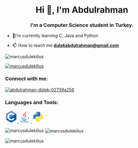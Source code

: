 <h1 align="center">Hi 👋, I'm Abdulrahman</h1>
<h3 align="center">I'm a Computer Science student in Turkey.</h3>
<img align="right" alt=""Coding" width="390" src="https://camo.githubusercontent.com/cae12fddd9d6982901d82580bdf321d81fb299141098ca1c2d4891870827bf17/68747470733a2f2f6d69726f2e6d656469756d2e636f6d2f6d61782f313336302f302a37513379765349765f7430696f4a2d5a2e676966" >

- 🌱I’m currently learning C, Java and Python 

- 📫 How to reach me **dulekabdulrahman@gmail.com**
<p align="left"> <img src="https://komarev.com/ghpvc/?username=marcusdulekilius&label=Profile%20views&color=0e75b6&style=flat" alt="marcusdulekilius" /> </p>

<p align="left"> <a href="https://github.com/ryo-ma/github-profile-trophy"><img src="https://github-profile-trophy.vercel.app/?username=marcusdulekilius" alt="marcusdulekilius" /></a> </p>
<h3 align="left">Connect with me:</h3>
<p align="left">
<a href="https://www.linkedin.com/in/dulekabdulrahman" target="blank"><img align="center" src="https://raw.githubusercontent.com/rahuldkjain/github-profile-readme-generator/master/src/images/icons/Social/linked-in-alt.svg" alt="abdulrahman-dülek-02739a256" height="30" width="40" /></a>
</p>
<h3 align="left">Languages and Tools:</h3>
<p align="left"> <a href="https://www.cprogramming.com/" target="_blank" rel="noreferrer"> <img src="https://raw.githubusercontent.com/devicons/devicon/master/icons/c/c-original.svg" alt="c" width="40" height="40"/> </a> <a href="https://developer.mozilla.org/en-US/docs/Web/JavaScript" target="_blank" rel="noreferrer"> <img src="https://raw.githubusercontent.com/devicons/devicon/master/icons/java/java-original.svg" alt="java" width="40" height="40"/> </a> <a href="https://www.python.org" target="_blank" rel="noreferrer"> <img src="https://raw.githubusercontent.com/devicons/devicon/master/icons/python/python-original.svg" alt="python" width="40" height="40"/> </a> </p>
<p><img align="left" src="https://github-readme-stats.vercel.app/api/top-langs?username=marcusdulekilius&show_icons=true&theme=highcontrast&bg_color=000000&locale=en&layout=compact" alt="marcusdulekilius" /></p>

<p>&nbsp;<img align="center" src="https://github-readme-stats.vercel.app/api?username=marcusdulekilius&show_icons=true&theme=highcontrast&bg_color=050505&locale=en" alt="marcusdulekilius" /></p>

<p><img align="center" src="https://github-readme-streak-stats.herokuapp.com/?user=marcusdulekilius&theme=highcontrast" alt="marcusdulekilius" /></p>
